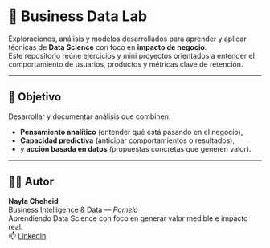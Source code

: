 # 🧠 Business Data Lab

Exploraciones, análisis y modelos desarrollados para aprender y aplicar técnicas de **Data Science** con foco en **impacto de negocio**.  
Este repositorio reúne ejercicios y mini proyectos orientados a entender el comportamiento de usuarios, productos y métricas clave de retención.

---

## 📍 Objetivo

Desarrollar y documentar análisis que combinen:
- **Pensamiento analítico** (entender qué está pasando en el negocio),
- **Capacidad predictiva** (anticipar comportamientos o resultados),
- y **acción basada en datos** (propuestas concretas que generen valor).

---

## 👩‍💻 Autor

**Nayla Cheheid**  
Business Intelligence & Data — *Pomelo*  
Aprendiendo Data Science con foco en generar valor medible e impacto real.  
📫 [LinkedIn](https://www.linkedin.com/in/nayla-cheheid/) 



